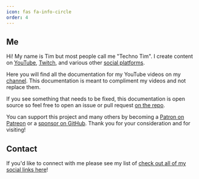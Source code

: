 ```yaml
---
icon: fas fa-info-circle
order: 4
---
```


## Me

Hi!  My name is Tim but most people call me "Techno Tim".  I create content on [YouTube](https://www.youtube.com/@technotim), [Twitch](https://twitch.tv/technotim), and various other [social platforms](https://links.technotim.live/).

Here you will find all the documentation for my YouTube videos on my [channel](https://l.technotim.live/subscribe).  This documentation is meant to compliment my videos and not replace them.

If you see something that needs to be fixed, this documentation is open source so feel free to open an issue or pull request [on the repo](https://github.com/techno-tim/techno-tim.github.io).

You can support this project and many others by becoming a [Patron on Patreon](https://www.patreon.com/technotim) or a [sponsor on GitHub](https://github.com/sponsors/timothystewart6).  Thank you for your consideration and for visiting!

## Contact

If you'd like to connect with me please see my list of [check out all of my social links here](https://links.technotim.live/)!

